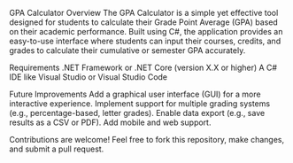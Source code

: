 GPA Calculator
Overview
The GPA Calculator is a simple yet effective tool designed for students 
to calculate their Grade Point Average (GPA) based on their academic 
performance. Built using C#, the application provides an easy-to-use interface 
where students can input their courses, credits, and grades to calculate their cumulative or semester GPA accurately.

Requirements
.NET Framework or .NET Core (version X.X or higher)
A C# IDE like Visual Studio or Visual Studio Code

Future Improvements
Add a graphical user interface (GUI) for a more interactive experience.
Implement support for multiple grading systems (e.g., percentage-based, letter grades).
Enable data export (e.g., save results as a CSV or PDF).
Add mobile and web support.

Contributions are welcome! Feel free to fork this repository, make changes, and submit a pull request.
